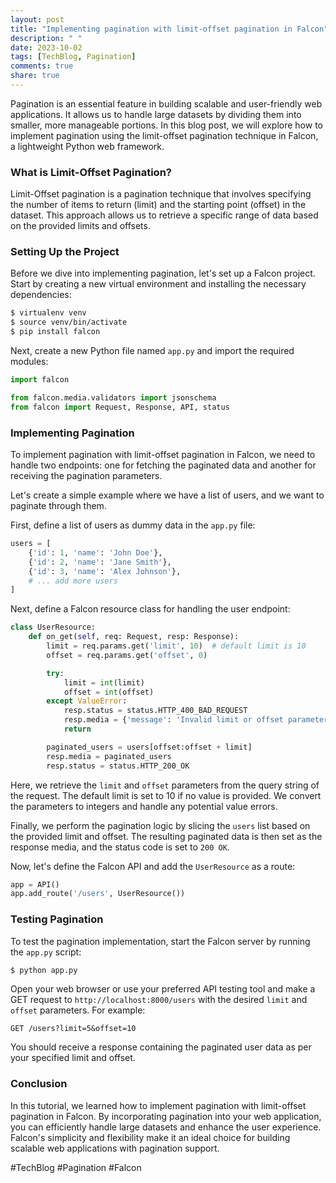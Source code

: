 ```yaml
---
layout: post
title: "Implementing pagination with limit-offset pagination in Falcon"
description: " "
date: 2023-10-02
tags: [TechBlog, Pagination]
comments: true
share: true
---
```


Pagination is an essential feature in building scalable and user-friendly web applications. It allows us to handle large datasets by dividing them into smaller, more manageable portions. In this blog post, we will explore how to implement pagination using the limit-offset pagination technique in Falcon, a lightweight Python web framework.

### What is Limit-Offset Pagination?

Limit-Offset pagination is a pagination technique that involves specifying the number of items to return (limit) and the starting point (offset) in the dataset. This approach allows us to retrieve a specific range of data based on the provided limits and offsets.

### Setting Up the Project

Before we dive into implementing pagination, let's set up a Falcon project. Start by creating a new virtual environment and installing the necessary dependencies:

```bash
$ virtualenv venv
$ source venv/bin/activate
$ pip install falcon
```

Next, create a new Python file named `app.py` and import the required modules:

```python
import falcon

from falcon.media.validators import jsonschema
from falcon import Request, Response, API, status
```

### Implementing Pagination

To implement pagination with limit-offset pagination in Falcon, we need to handle two endpoints: one for fetching the paginated data and another for receiving the pagination parameters.

Let's create a simple example where we have a list of users, and we want to paginate through them.

First, define a list of users as dummy data in the `app.py` file:

```python
users = [
    {'id': 1, 'name': 'John Doe'},
    {'id': 2, 'name': 'Jane Smith'},
    {'id': 3, 'name': 'Alex Johnson'},
    # ... add more users
]
```

Next, define a Falcon resource class for handling the user endpoint:

```python
class UserResource:
    def on_get(self, req: Request, resp: Response):
        limit = req.params.get('limit', 10)  # default limit is 10
        offset = req.params.get('offset', 0)

        try:
            limit = int(limit)
            offset = int(offset)
        except ValueError:
            resp.status = status.HTTP_400_BAD_REQUEST
            resp.media = {'message': 'Invalid limit or offset parameter'}
            return

        paginated_users = users[offset:offset + limit]
        resp.media = paginated_users
        resp.status = status.HTTP_200_OK
```

Here, we retrieve the `limit` and `offset` parameters from the query string of the request. The default limit is set to 10 if no value is provided. We convert the parameters to integers and handle any potential value errors.

Finally, we perform the pagination logic by slicing the `users` list based on the provided limit and offset. The resulting paginated data is then set as the response media, and the status code is set to `200 OK`.

Now, let's define the Falcon API and add the `UserResource` as a route:

```python
app = API()
app.add_route('/users', UserResource())
```

### Testing Pagination

To test the pagination implementation, start the Falcon server by running the `app.py` script:

```bash
$ python app.py
```

Open your web browser or use your preferred API testing tool and make a GET request to `http://localhost:8000/users` with the desired `limit` and `offset` parameters. For example:

```
GET /users?limit=5&offset=10
```

You should receive a response containing the paginated user data as per your specified limit and offset.

### Conclusion

In this tutorial, we learned how to implement pagination with limit-offset pagination in Falcon. By incorporating pagination into your web application, you can efficiently handle large datasets and enhance the user experience. Falcon's simplicity and flexibility make it an ideal choice for building scalable web applications with pagination support.

#TechBlog #Pagination #Falcon